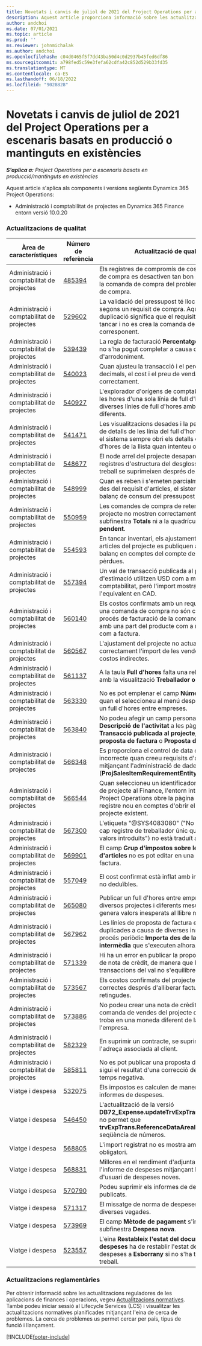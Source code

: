```yaml
---
title: Novetats i canvis de juliol de 2021 del Project Operations per a escenaris basats en producció o mantinguts en existències
description: Aquest article proporciona informació sobre les actualitzacions de qualitat disponibles a la versió de juliol de 2021 del Project Operations per a escenaris basats en la producció o en estoc.
author: andchoi
ms.date: 07/01/2021
ms.topic: article
ms.prod: ''
ms.reviewer: johnmichalak
ms.author: andchoi
ms.openlocfilehash: c04d0465f5f7dd43ba50d4c0d2937b45fed6df86
ms.sourcegitcommit: a798fed5c59e3fefa62cdfa42c852d529b33fd35
ms.translationtype: MT
ms.contentlocale: ca-ES
ms.lasthandoff: 06/18/2022
ms.locfileid: "9028828"
---
```

# <a name="whats-new-or-changed-in-project-operations-july-2021-for-stockedproduction-based-scenarios"></a>Novetats i canvis de juliol de 2021 del Project Operations per a escenaris basats en producció o mantinguts en existències

_**S'aplica a:** Project Operations per a escenaris basats en producció/mantinguts en existències_

Aquest article s'aplica als components i versions següents Dynamics 365 Project Operations:

- Administració i comptabilitat de projectes en Dynamics 365 Finance entorn versió 10.0.20
 
### <a name="quality-updates"></a>Actualitzacions de qualitat
                                                                                                                                                                                  
| Àrea de característiques                      | Número de referència| Actualització de qualitat                                                                                                                                                                          |
|-----------------------------------|--------|---------------------------------------------------------------------------------------------------------------------------------------------------------------------------------|
| Administració i comptabilitat de projectes | [485394](https://fix.lcs.dynamics.com/Issue/Details/?bugId=485394) | Els registres de compromís de cost d'un requisit de compra es desactiven tan bon punt s'allibera la comanda de compra del problema de requisit de compra.                                                                           |
| Administració i comptabilitat de projectes | [529602](https://fix.lcs.dynamics.com/Issue/Details/?bugId=529602) | La validació del pressupost té lloc dues vegades segons un requisit de compra. Aquesta duplicació significa que el requisit no es pot tancar i no es crea la comanda de compra corresponent.                                                                                                                        |
| Administració i comptabilitat de projectes | [539439](https://fix.lcs.dynamics.com/Issue/Details/?bugId=539439) | La regla de facturació **Percentatge de facturació** no s'ha pogut completar a causa d'un problema d'arrodoniment.                                                                              |
| Administració i comptabilitat de projectes | [540023](https://fix.lcs.dynamics.com/Issue/Details/?bugId=540023) | Quan ajusteu la transacció i el percentatge té decimals, el cost i el preu de venda no s'ajusten correctament.                                      |
| Administració i comptabilitat de projectes | [540927](https://fix.lcs.dynamics.com/Issue/Details/?bugId=540927) | L'explorador d'orígens de comptabilitat mostra les hores d'una sola línia de full d'hores per a diverses línies de full d'hores amb activitats diferents.                                      |
| Administració i comptabilitat de projectes | [541471](https://fix.lcs.dynamics.com/Issue/Details/?bugId=541471) | Les visualitzacions desades i la personalització de detalls de les línia del full d'hores provoca que el sistema sempre obri els detalls del primer full d'hores de la llista quan intenteu obrir-ne un.  |
| Administració i comptabilitat de projectes | [548677](https://fix.lcs.dynamics.com/Issue/Details/?bugId=548677) | El node arrel del projecte desapareix i els registres d'estructura del desglossament del treball se suprimeixen després de la importació.                                                                                             |
| Administració i comptabilitat de projectes | [548999](https://fix.lcs.dynamics.com/Issue/Details/?bugId=548999) | Quan es reben i s'emeten parcialment articles des del requisit d'articles, el sistema actualitza el balanç de consum del pressupost incorrecte. |
| Administració i comptabilitat de projectes | [550959](https://fix.lcs.dynamics.com/Issue/Details/?bugId=550959) | Les comandes de compra de retenció del projecte no mostren correctament els totals a la subfinestra **Totals** ni a la quadrícula **Factura pendent**.                                                                  |
| Administració i comptabilitat de projectes | [554593](https://fix.lcs.dynamics.com/Issue/Details/?bugId=554593) | En tancar inventari, els ajustaments de cost dels articles del projecte es publiquen al compte de balanç en comptes del compte de beneficis i pèrdues.                                                            |
| Administració i comptabilitat de projectes | [557394](https://fix.lcs.dynamics.com/Issue/Details/?bugId=557394) | Un val de transacció publicada al projecte i un val d'estimació utilitzen USD com a moneda de comptabilitat, però l'import mostra quin en seria l'equivalent en CAD.              |
| Administració i comptabilitat de projectes | [560140](https://fix.lcs.dynamics.com/Issue/Details/?bugId=560140) | Els costos confirmats amb un requisit d'article i una comanda de compra no són correctes en el procés de facturació de la comanda de compra amb una part del producte com a rebut i una altra com a factura.       |
| Administració i comptabilitat de projectes | [560567](https://fix.lcs.dynamics.com/Issue/Details/?bugId=560567) | L'ajustament del projecte no actualitza correctament l'import de les vendes amb els costos indirectes.                                                                                    |
| Administració i comptabilitat de projectes | [561137](https://fix.lcs.dynamics.com/Issue/Details/?bugId=561137) | A la taula **Full d'hores** falta una relació definida amb la visualització **Treballador o Recurs**.                                                                                   |
| Administració i comptabilitat de projectes | [563330](https://fix.lcs.dynamics.com/Issue/Details/?bugId=563330) | No es pot emplenar el camp **Número d'activitat** quan el seleccioneu al menú desplegable per a un full d'hores entre empreses.                                                                 |
| Administració i comptabilitat de projectes | [563840](https://fix.lcs.dynamics.com/Issue/Details/?bugId=563840) | No podeu afegir un camp personalitzat **Finalitat** o **Descripció de l'activitat** a les pàgines següents: **Transacció publicada al projecte**, **Creació de la proposta de factura** o **Proposta de factura**.  |
| Administració i comptabilitat de projectes | [566348](https://fix.lcs.dynamics.com/Issue/Details/?bugId=566348) | Es proporciona el control de data de lliurament incorrecte quan creeu requisits d'article mitjançant l'administració de dades (**ProjSalesItemRequirementEntity**).                                              |
| Administració i comptabilitat de projectes | [566544](https://fix.lcs.dynamics.com/Issue/Details/?bugId=566544) | Quan seleccioneu un identificador de contracte de projecte al Finance, l'entorn integrat del Project Operations obre la pàgina per crear un registre nou en comptes d'obrir el contracte de projecte existent.                                                                                                                 |
| Administració i comptabilitat de projectes | [567300](https://fix.lcs.dynamics.com/Issue/Details/?bugId=567300) |  L'etiqueta "@SYS4083080" ("No es pot trobar cap registre de treballador únic que correspon als valors introduïts") no està traduït al danès.                                |
| Administració i comptabilitat de projectes | [569901](https://fix.lcs.dynamics.com/Issue/Details/?bugId=569901) | El camp **Grup d'impostos sobre les vendes d'articles** no es pot editar en una proposta de factura.                                                                               |
| Administració i comptabilitat de projectes | [557049](https://fix.lcs.dynamics.com/Issue/Details/?bugId=557049) | El cost confirmat està inflat amb imports fiscals no deduïbles.                                                                                                    |
| Administració i comptabilitat de projectes | [565080](https://fix.lcs.dynamics.com/Issue/Details/?bugId=565080) | Publicar un full d'hores entre empreses amb diversos projectes i diferents mesures financeres genera valors inesperats al llibre major.                             |
| Administració i comptabilitat de projectes | [567962](https://fix.lcs.dynamics.com/Issue/Details/?bugId=567962) | Les línies de proposta de factura estan duplicades a causa de diverses instàncies del procés periòdic **Importa des de la còpia intermèdia** que s'executen alhora.                                      |
| Administració i comptabilitat de projectes | [571339](https://fix.lcs.dynamics.com/Issue/Details/?bugId=571339) | Hi ha un error en publicar la proposta de factura de nota de crèdit, de manera que les transaccions del val no s'equilibren.    |
| Administració i comptabilitat de projectes | [573567](https://fix.lcs.dynamics.com/Issue/Details/?bugId=573567) | Els costos confirmats del projecte no són correctes després d'alliberar factures pendents retingudes.                                                                             |
| Administració i comptabilitat de projectes | [573886](https://fix.lcs.dynamics.com/Issue/Details/?bugId=573886) | No podeu crear una nota de crèdit per a una comanda de vendes del projecte quan l'impost es troba en una moneda diferent de la moneda de l'empresa.                                      |
| Administració i comptabilitat de projectes | [582329](https://fix.lcs.dynamics.com/Issue/Details/?bugId=582329) | En suprimir un contracte, se suprimeix també l'adreça associada al client.                                                                                     |
| Administració i comptabilitat de projectes | [585811](https://fix.lcs.dynamics.com/Issue/Details/?bugId=585811) | No es pot publicar una proposta de factura que sigui el resultat d'una correcció de transacció de temps negativa.                                                                    |
| Viatge i despesa                  | [532075](https://fix.lcs.dynamics.com/Issue/Details/?bugId=532075) | Els impostos es calculen de manera diferent als informes de despeses.                                                                                                                  |
| Viatge i despesa                  | [546450](https://fix.lcs.dynamics.com/Issue/Details/?bugId=546450) | L'actualització de la versió **DB72_Expense.updateTrvExpTransProjTransId()** no permet que **trvExpTrans.ReferenceDataAreaId** creï la nova seqüència de números.                    |
| Viatge i despesa                  | [568805](https://fix.lcs.dynamics.com/Issue/Details/?bugId=568805) | L'import registrat no es mostra amb el camp obligatori.                                                                                                             |
| Viatge i despesa                  | [568831](https://fix.lcs.dynamics.com/Issue/Details/?bugId=568831) | Millores en el rendiment d'adjuntar una despesa a l'informe de despeses mitjançant la interfície d'usuari de despeses noves.                                                            |
| Viatge i despesa                  | [570790](https://fix.lcs.dynamics.com/Issue/Details/?bugId=570790) | Podeu suprimir els informes de despeses publicats.                                                                                           |
| Viatge i despesa                  | [571317](https://fix.lcs.dynamics.com/Issue/Details/?bugId=571317) | El missatge de norma de despeses es visualitza diverses vegades.                                                                                                       |
| Viatge i despesa                  | [573969](https://fix.lcs.dynamics.com/Issue/Details/?bugId=573969) | El camp **Mètode de pagament** s'inclou a la subfinestra **Despesa nova**.                                                                                                      |
| Viatge i despesa                  | [523557](https://fix.lcs.dynamics.com/Issue/Details/?bugId=523557) | L'eina **Restableix l'estat del document de despeses** ha de restablir l'estat de l'informe de despeses a **Esborrany** si no s'ha trobat el flux de treball. 

### <a name="regulatory-updates"></a>Actualitzacions reglamentàries
Per obtenir informació sobre les actualitzacions reguladores de les aplicacions de finances i operacions, vegeu [Actualitzacions normatives](/dynamics365/finance/localizations/regulatory-updates). També podeu iniciar sessió al Lifecycle Services (LCS) i visualitzar les actualitzacions normatives planificades mitjançant l'eina de cerca de problemes. La cerca de problemes us permet cercar per país, tipus de funció i llançament.


[!INCLUDE[footer-include](../../includes/footer-banner.md)]
